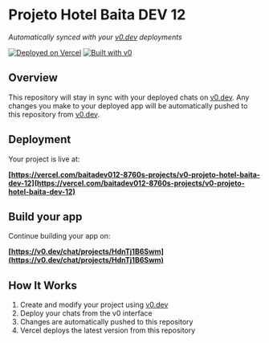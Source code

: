 # Projeto Hotel Baita DEV 12

*Automatically synced with your [v0.dev](https://v0.dev) deployments*

[![Deployed on Vercel](https://img.shields.io/badge/Deployed%20on-Vercel-black?style=for-the-badge&logo=vercel)](https://vercel.com/baitadev012-8760s-projects/v0-projeto-hotel-baita-dev-12)
[![Built with v0](https://img.shields.io/badge/Built%20with-v0.dev-black?style=for-the-badge)](https://v0.dev/chat/projects/HdnTj1B6Swm)

## Overview

This repository will stay in sync with your deployed chats on [v0.dev](https://v0.dev).
Any changes you make to your deployed app will be automatically pushed to this repository from [v0.dev](https://v0.dev).

## Deployment

Your project is live at:

**[https://vercel.com/baitadev012-8760s-projects/v0-projeto-hotel-baita-dev-12](https://vercel.com/baitadev012-8760s-projects/v0-projeto-hotel-baita-dev-12)**

## Build your app

Continue building your app on:

**[https://v0.dev/chat/projects/HdnTj1B6Swm](https://v0.dev/chat/projects/HdnTj1B6Swm)**

## How It Works

1. Create and modify your project using [v0.dev](https://v0.dev)
2. Deploy your chats from the v0 interface
3. Changes are automatically pushed to this repository
4. Vercel deploys the latest version from this repository